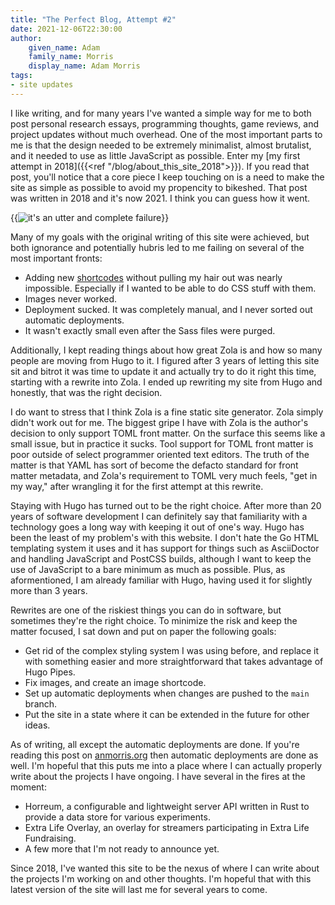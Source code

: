 ```yaml
---
title: "The Perfect Blog, Attempt #2"
date: 2021-12-06T22:30:00
author:
    given_name: Adam
    family_name: Morris
    display_name: Adam Morris
tags:
- site updates
---
```


I like writing, and for many years I've wanted a simple way for me to both post personal research essays, programming thoughts, game reviews, and project updates without much overhead. One of the most important parts to me is that the design needed to be extremely minimalist, almost brutalist, and it needed to use as little JavaScript as possible. Enter my [my first attempt in 2018]({{<ref "/blog/about_this_site_2018">}}). If you read that post, you'll notice that a core piece I keep touching on is a need to make the site as simple as possible to avoid my propencity to bikeshed. That post was written in 2018 and it's now 2021. I think you can guess how it went.

{{<image class="sm:w-80" src="/memes/benedict-cumberbatch-complete-failure.gif" alt="it's an utter and complete failure" caption="Ok, maybe not a complete failure...">}}

Many of my goals with the original writing of this site were achieved, but both ignorance and potentially hubris led to me failing on several of the most important fronts:

- Adding new [shortcodes](https://gohugo.io/content-management/shortcodes/#readout) without pulling my hair out was nearly impossible. Especially if I wanted to be able to do CSS stuff with them.
- Images never worked.
- Deployment sucked. It was completely manual, and I never sorted out automatic deployments.
- It wasn't exactly small even after the Sass files were purged.

Additionally, I kept reading things about how great Zola is and how so many people are moving from Hugo to it. I figured after 3 years of letting this site sit and bitrot it was time to update it and actually try to do it right this time, starting with a rewrite into Zola. I ended up rewriting my site from Hugo and honestly, that was the right decision. 

I do want to stress that I think Zola is a fine static site generator. Zola simply didn't work out for me. The biggest gripe I have with Zola is the author's decision to only support TOML front matter. On the surface this seems like a small issue, but in practice it sucks. Tool support for TOML front matter is poor outside of select programmer oriented text editors. The truth of the matter is that YAML has sort of become the defacto standard for front matter metadata, and Zola's requirement to TOML very much feels, "get in my way," after wrangling it for the first attempt at this rewrite.

Staying with Hugo has turned out to be the right choice. After more than 20 years of software development I can definitely say that familiarity with a technology goes a long way with keeping it out of one's way. Hugo has been the least of my problem's with this website. I don't hate the Go HTML templating system it uses and it has support for things such as AsciiDoctor and handling JavaScript and PostCSS builds, although I want to keep the use of JavaScript to a bare minimum as much as possible. Plus, as aformentioned, I am already familiar with Hugo, having used it for slightly more than 3 years.

Rewrites are one of the riskiest things you can do in software, but sometimes they're the right choice. To minimize the risk and keep the matter focused, I sat down and put on paper the following goals:

- Get rid of the complex styling system I was using before, and replace it with something easier and more straightforward that takes advantage of Hugo Pipes.
- Fix images, and create an image shortcode.
- Set up automatic deployments when changes are pushed to the `main` branch.
- Put the site in a state where it can be extended in the future for other ideas.

As of writing, all except the automatic deployments are done. If you're reading this post on [anmorris.org](https://anmorris.org/) then automatic deployments are done as well. I'm hopeful that this puts me into a place where I can actually properly write about the projects I have ongoing. I have several in the fires at the moment:

- Horreum, a configurable and lightweight server API written in Rust to provide a data store for various experiments.
- Extra Life Overlay, an overlay for streamers participating in Extra Life Fundraising.
- A few more that I'm not ready to announce yet.

Since 2018, I've wanted this site to be the nexus of where I can write about the projects I'm working on and other thoughts. I'm hopeful that with this latest version of the site will last me for several years to come.
